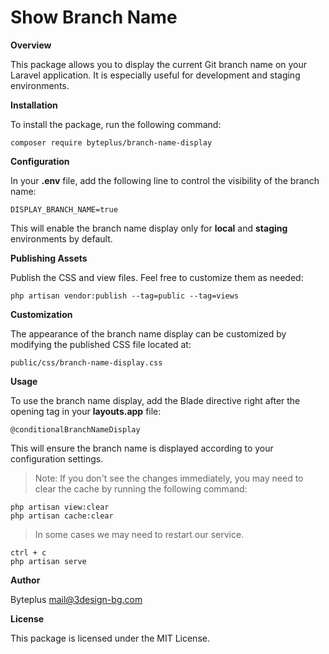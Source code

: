 # Show Branch Name

**Overview**

This package allows you to display the current Git branch name on your Laravel application. It is especially useful for development and staging environments.

**Installation**

To install the package, run the following command:

```
composer require byteplus/branch-name-display
```

**Configuration**

In your **.env** file, add the following line to control the visibility of the branch name:

```
DISPLAY_BRANCH_NAME=true
```

This will enable the branch name display only for **local** and **staging** environments by default.

**Publishing Assets**

Publish the CSS and view files. Feel free to customize them as needed:

```
php artisan vendor:publish --tag=public --tag=views
```

**Customization**

The appearance of the branch name display can be customized by modifying the published CSS file located at:

```
public/css/branch-name-display.css
```

**Usage**

To use the branch name display, add the Blade directive right after the opening <body> tag in your **layouts.app** file:

```
@conditionalBranchNameDisplay
```

This will ensure the branch name is displayed according to your configuration settings.

> Note: If you don't see the changes immediately, you may need to clear the cache by running the following command:

```
php artisan view:clear
php artisan cache:clear
```

> In some cases we may need to restart our service.
```
ctrl + c
php artisan serve
```

**Author**

Byteplus
mail@3design-bg.com

**License**

This package is licensed under the MIT License.
